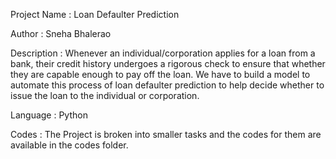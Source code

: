 Project Name : Loan Defaulter Prediction

Author : Sneha Bhalerao

Description : Whenever an individual/corporation applies for a loan from a bank, their credit history undergoes a rigorous check to ensure that whether they are capable enough to pay off the loan. We have to build a model to automate this process of loan defaulter prediction to help decide whether to issue the loan to the individual or corporation.

Language : Python

Codes : The Project is broken into smaller tasks and the codes for them are available in the codes folder.
